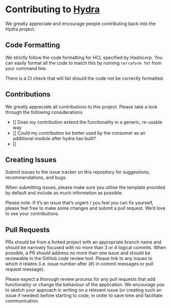 # Contributing to [Hydra](https://github.com/sky-uk/hydra-terraform)

We greatly appreciate and encourage people contributing back into the Hydra project.

## Code Formatting

We strictly follow the code formatting for HCL specified by Hashicorp. You can easily format all the code to match this by running `terraform fmt` from your command line.

There is a CI check that will fail should the code not be correctly formatted.

## Contributions

We greatly appreciate all contributions to this project. Please take a look through the following considerations

- [] Does my contribution extend the functionality in a generic, re-usable way
- [] Could my contribution be better used by the consumer as an additional module after hydra has built?
- []

## Creating Issues

Submit issues to the issue tracker on this repository for suggestions, recommendations, and bugs.

When submitting issues, please make sure you utilise the template provided by default and include as much information as possible.

Please note: If it’s an issue that’s urgent / you feel you can fix yourself, please feel free to make some changes and submit a pull request. We’d love to see your contributions.

## Pull Requests

PRs should be from a forked project with an appropriate branch name and should be narrowly focused with no more than 3 or 4 logical commits. When possible, a PR should address no more than one issue and should be reviewable in the GitHub code review tool. Please link to any issues to which it relates (i.e. issue number after (#) in commit messages or pull request message).

Please expect a thorough review process for any pull requests that add functionality or change the behaviour of the application. We encourage you to sketch your approach in writing on a relevant issue (or creating such an issue if needed) before starting to code, in order to save time and facilitate communication.